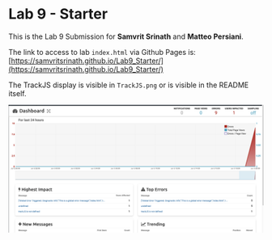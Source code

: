 # Lab 9 - Starter

This is the Lab 9 Submission for **Samvrit Srinath** and **Matteo Persiani**. 

The link to access to lab `index.html` via Github Pages is: [https://samvritsrinath.github.io/Lab9_Starter/](https://samvritsrinath.github.io/Lab9_Starter/)

The TrackJS display is visible in `TrackJS.png` or is visible in the README itself. 

![TrackJS](TrackJS.png)

